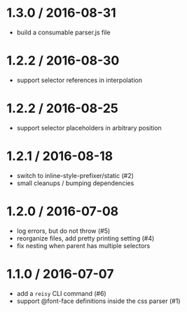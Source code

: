 
1.3.0 / 2016-08-31
==================

  * build a consumable parser.js file

1.2.2 / 2016-08-30
==================

  * support selector references in interpolation

1.2.2 / 2016-08-25
==================

  * support selector placeholders in arbitrary position

1.2.1 / 2016-08-18
==================

  * switch to inline-style-prefixer/static (#2)
  * small cleanups / bumping dependencies

1.2.0 / 2016-07-08
==================

  * log errors, but do not throw (#5)
  * reorganize files, add pretty printing setting (#4)
  * fix nesting when parent has multiple selectors

1.1.0 / 2016-07-07
==================

  * add a `reisy` CLI command (#6)
  * support @font-face definitions inside the css parser (#1)
